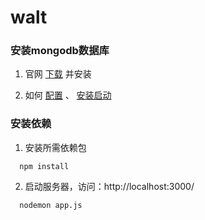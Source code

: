 # walt

### 安装mongodb数据库

1. 官网 [下载](https://www.mongodb.com/) 并安装

2. 如何 [配置](http://www.cnblogs.com/snake-hand/p/3172376.html) 、 [安装启动](http://www.cnblogs.com/lzrabbit/p/3682510.html)


### 安装依赖

1. 安装所需依赖包

```
  npm install

```

2. 启动服务器，访问：http://localhost:3000/

```
  nodemon app.js

```
